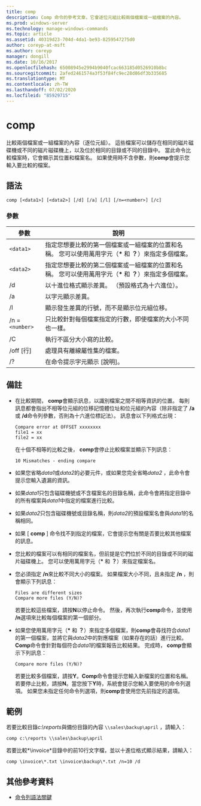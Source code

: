 ```yaml
---
title: comp
description: Comp 命令的參考文章，它會逐位元組比較兩個檔案或一組檔案的內容。
ms.prod: windows-server
ms.technology: manage-windows-commands
ms.topic: article
ms.assetid: 40319d23-704d-4da1-be93-8259547275d0
author: coreyp-at-msft
ms.author: coreyp
manager: dongill
ms.date: 10/16/2017
ms.openlocfilehash: 65008945e2994b9040fcac663185d0526910b8bc
ms.sourcegitcommit: 2afed2461574a3f53f84fc9ec28d86df3b335685
ms.translationtype: MT
ms.contentlocale: zh-TW
ms.lasthandoff: 07/02/2020
ms.locfileid: "85929715"
---
```

# <a name="comp"></a>comp

比較兩個檔案或一組檔案的內容（逐位元組）。 這些檔案可以儲存在相同的磁片磁碟機或不同的磁片磁碟機上，以及位於相同的目錄或不同的目錄中。 當此命令比較檔案時，它會顯示其位置和檔案名。 如果使用時不含參數，則**comp**會提示您輸入要比較的檔案。

## <a name="syntax"></a>語法

```
comp [<data1>] [<data2>] [/d] [/a] [/l] [/n=<number>] [/c]
```

### <a name="parameters"></a>參數

| 參數 | 說明 |
| --------- | ----------- |
| `<data1>` | 指定您想要比較的第一個檔案或一組檔案的位置和名稱。 您可以使用萬用字元（**&#42;** 和 **？**）來指定多個檔案。 |
| `<data2>` | 指定您想要比較的第二個檔案或一組檔案的位置和名稱。 您可以使用萬用字元（**&#42;** 和 **？**）來指定多個檔案。 |
| /d | 以十進位格式顯示差異。 （預設格式為十六進位）。 |
| /a | 以字元顯示差異。 |
| /l | 顯示發生差異的行號，而不是顯示位元組位移。 |
| /n =`<number>` | 只比較針對每個檔案指定的行數，即使檔案的大小不同也一樣。 |
| /C | 執行不區分大小寫的比較。 |
| /off [行] | 處理具有離線屬性集的檔案。 |
| /? | 在命令提示字元顯示 [說明]。 |

## <a name="remarks"></a>備註

- 在比較期間， **comp**會顯示訊息，以識別檔案之間不相等資訊的位置。 每則訊息都會指出不相等位元組的位移記憶體位址和位元組的內容（除非指定了 **/a**或 **/d**命令列參數，否則為十六進位標記法）。 訊息會以下列格式出現：

    ```
    Compare error at OFFSET xxxxxxxx
    file1 = xx
    file2 = xx
    ```

    在十個不相等的比較之後， **comp**會停止比較檔案並顯示下列訊息：

    `10 Mismatches - ending compare`

- 如果您省略*data1*或*data2*的必要元件，或如果您完全省略*data2* ，此命令會提示您輸入遺漏的資訊。

- 如果*data1*只包含磁碟機號或不含檔案名的目錄名稱，此命令會將指定目錄中的所有檔案與*data1*中指定的檔案進行比較。

- 如果*data2*只包含磁碟機號或目錄名稱，則*data2*的預設檔案名會與*data1*的名稱相同。

- 如果 [ **comp** ] 命令找不到指定的檔案，它會提示您有關是否要比較其他檔案的訊息。

- 您比較的檔案可以有相同的檔案名，但前提是它們位於不同的目錄或不同的磁片磁碟機上。 您可以使用萬用字元（**&#42;** 和 **？**）來指定檔案名。

- 您必須指定 **/n**來比較不同大小的檔案。 如果檔案大小不同，且未指定 **/n** ，則會顯示下列訊息：

    ```
    Files are different sizes
    Compare more files (Y/N)?
    ```

    若要比較這些檔案，請按**N**以停止命令。 然後，再次執行**comp**命令，並使用 **/n**選項來比較每個檔案的第一個部分。

- 如果您使用萬用字元（**&#42;** 和 **？**）來指定多個檔案，則**comp**會尋找符合*data1*的第一個檔案，並將它與*data2*中的對應檔案（如果存在的話）進行比較。 **Comp**命令會針對每個符合*data1*的檔案報告比較結果。 完成時， **comp**會顯示下列訊息：

    `Compare more files (Y/N)?`

    若要比較多個檔案，請按**Y**。**Comp**命令會提示您輸入新檔案的位置和名稱。 若要停止比較，請按**N**。當您按下**Y**時，系統會提示您輸入要使用的命令列選項。 如果您未指定任何命令列選項，則**comp**會使用您先前指定的選項。

## <a name="examples"></a>範例

若要比較目錄*c:\reports*與備份目錄的內容 `\\sales\backup\april` ，請輸入：

```
comp c:\reports \\sales\backup\april
```

若要比較*\invoice*目錄中的前10行文字檔，並以十進位格式顯示結果，請輸入：

```
comp \invoice\*.txt \invoice\backup\*.txt /n=10 /d
```

## <a name="additional-references"></a>其他參考資料

- [命令列語法關鍵](command-line-syntax-key.md)